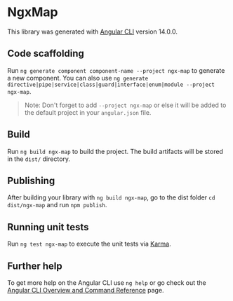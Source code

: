 # NgxMap

This library was generated with [Angular CLI](https://github.com/angular/angular-cli) version 14.0.0.

## Code scaffolding

Run `ng generate component component-name --project ngx-map` to generate a new component. You can also use `ng generate directive|pipe|service|class|guard|interface|enum|module --project ngx-map`.
> Note: Don't forget to add `--project ngx-map` or else it will be added to the default project in your `angular.json` file. 

## Build

Run `ng build ngx-map` to build the project. The build artifacts will be stored in the `dist/` directory.

## Publishing

After building your library with `ng build ngx-map`, go to the dist folder `cd dist/ngx-map` and run `npm publish`.

## Running unit tests

Run `ng test ngx-map` to execute the unit tests via [Karma](https://karma-runner.github.io).

## Further help

To get more help on the Angular CLI use `ng help` or go check out the [Angular CLI Overview and Command Reference](https://angular.io/cli) page.
